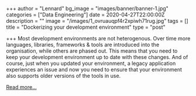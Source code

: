 +++
author = "Lennard"
bg_image = "images/banner/banner-1.jpg"
categories = ["Data Engineering"]
date = 2020-04-27T22:00:00Z
description = ""
image = "/images/1_ovruauqpf4r2xpiwh71rug.jpg"
tags = []
title = "Dockerizing your development environment"
type = "post"

+++
Most development environments are not heterogenous. Over time more languages, libraries, frameworks & tools are introduced into the organisation, while others are phased out. This means that you need to keep your development environment up to date with these changes. And of course, just when you updated your environment, a legacy application experiences an issue and now you need to ensure that your environment also supports older versions of the tools in use.

[Read more...](https://www.blokje5.dev/posts/dockerizing-your-development-environment/)